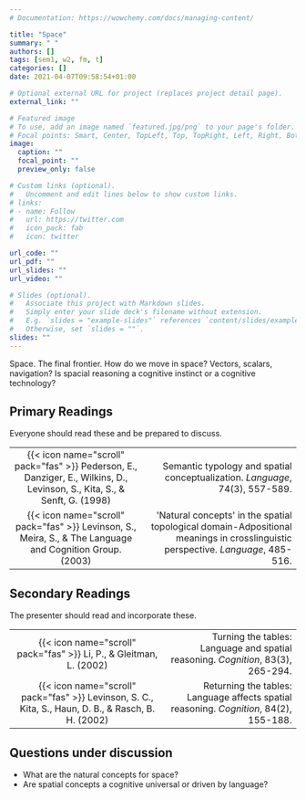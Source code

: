```yaml
---
# Documentation: https://wowchemy.com/docs/managing-content/

title: "Space"
summary: " "
authors: []
tags: [sem1, w2, fm, t]
categories: []
date: 2021-04-07T09:58:54+01:00

# Optional external URL for project (replaces project detail page).
external_link: ""

# Featured image
# To use, add an image named `featured.jpg/png` to your page's folder.
# Focal points: Smart, Center, TopLeft, Top, TopRight, Left, Right, BottomLeft, Bottom, BottomRight.
image:
  caption: ""
  focal_point: ""
  preview_only: false

# Custom links (optional).
#   Uncomment and edit lines below to show custom links.
# links:
# - name: Follow
#   url: https://twitter.com
#   icon_pack: fab
#   icon: twitter

url_code: ""
url_pdf: ""
url_slides: ""
url_video: ""

# Slides (optional).
#   Associate this project with Markdown slides.
#   Simply enter your slide deck's filename without extension.
#   E.g. `slides = "example-slides"` references `content/slides/example-slides.md`.
#   Otherwise, set `slides = ""`.
slides: ""
---
```


Space. The final frontier. How do we move in space? Vectors, scalars, navigation? Is spacial reasoning a cognitive instinct or a cognitive technology?

## Primary Readings

Everyone should read these and be prepared to discuss.

|  |  |
|:----:|-----:|
| {{< icon name="scroll" pack="fas" >}} Pederson, E., Danziger, E., Wilkins, D., Levinson, S., Kita, S., & Senft, G. (1998) | Semantic typology and spatial conceptualization.  *Language*, 74(3), 557-589. |
| {{< icon name="scroll" pack="fas" >}} Levinson, S., Meira, S., & The Language and Cognition Group. (2003) | 'Natural concepts' in the spatial topological domain-Adpositional meanings in crosslinguistic perspective. *Language*, 485-516. |

## Secondary Readings

The presenter should read and incorporate these.

|  |  |
|:----:|-----:|
| {{< icon name="scroll" pack="fas" >}} Li, P., & Gleitman, L. (2002) | Turning the tables: Language and spatial reasoning. *Cognition*, 83(3), 265-294. |
| {{< icon name="scroll" pack="fas" >}} Levinson, S. C., Kita, S., Haun, D. B., & Rasch, B. H. (2002) | Returning the tables: Language affects spatial reasoning. *Cognition*, 84(2), 155-188. |


## Questions under discussion

- What are the natural concepts for space?
- Are spatial concepts a cognitive universal or driven by language?

